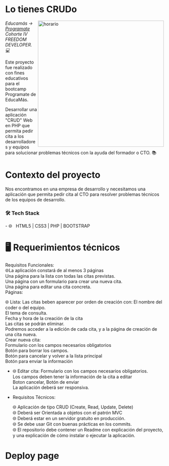<h1>Lo tienes CRUDo</h1>

<img src="https://png.pngtree.com/png-vector/20190901/ourlarge/pngtree-calender-icon-design-vector-png-image_1712237.jpg" min-width="400px" max-width="400px" width="400px" align="right" alt="horario">
<p><em> Educamás -> <a href="https://educamas.com.co/">Programate</a> Cohorte IV FREEDOM DEVELOPER. 💻 </br>
</em></p>
Este proyecto fue realizado con fines educativos para el bootcamp Programate de EducaMás. 



Desarrollar una aplicación "CRUD" Web en PHP que permita pedir cita a los desarrolladores y equipos para solucionar problemas técnicos con la ayuda del formador o CTO.
📚<h1>Contexto del proyecto</h1>
Nos encontramos en una empresa de desarrollo y necesitamos una aplicación que permita pedir cita al CTO para resolver problemas técnicos de los equipos de desarrollo.
<h3>🛠 Tech Stack </h3>
- 🌐 &nbsp; HTML5 | CSS3 | PHP | BOOTSTRAP


<h1> 🖥 Requerimientos técnicos </h1>
Requisitos Funcionales: <br/>
   🌐La aplicación constará de al menos 3 páginas <br/>
        Una página para la lista con todas las citas previstas. <br/>
        Una página con un formulario para crear una nueva cita.  <br/>
        Una página para editar una cita concreta. <br/>
Páginas:

  🌐 Lista: Las citas beben aparecer por orden de creación con:
        El nombre del coder o del equipo. <br/>
        El tema de consulta. <br/>
        Fecha y hora de la creación de la cita <br/>
        Las citas se podrán eliminar. <br/>
        Podremos acceder a la edición de cada cita, y a la página de creación de una cita nueva. <br/>
        Crear nueva cita:<br/>
        Formulario con los campos necesarios obligatorios <br/>
        Botón para borrar los campos. <br/>
        Botón para cancelar y volver a la lista principal <br/>
        Botón para enviar la información <br/>
- 🌐 Editar cita:
      Formulario con los campos necesarios obligatorios. <br/>
      Los campos deben tener la información de la cita a editar <br/>
      Boton cancelar, Botón de enviar <br/>
La aplicación deberá ser responsiva. <br/> 

- Requisitos Técnicos: <br/>

    🌐 Aplicación de tipo CRUD (Create, Read, Update, Delete) <br/>
    🌐 Deberá ser Orientada a objetos con el patrón MVC <br/>
    🌐 Deberá estar en un servidor gratuito en producción. <br/>
    🌐 Se debe usar Git con buenas prácticas en los commits. <br/>
    🌐 El repositorio debe contener un Readme con explicación del proyecto, y una explicación de cómo instalar o ejecutar la aplicación. <br/>


<h1> Deploy page <h1>
   
  
